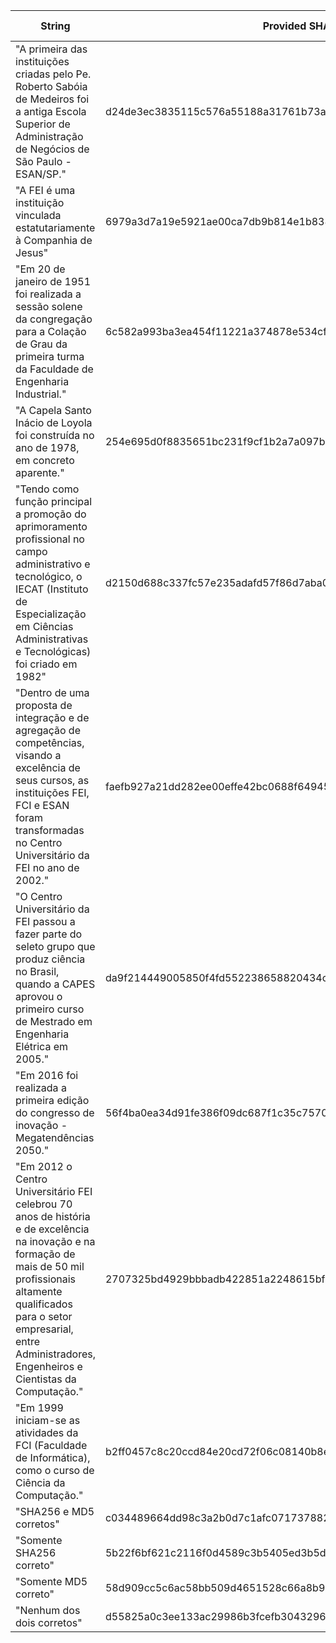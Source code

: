 | String | Provided SHA256 | Calculated SHA256 | SHA256 Match | Provided MD5 | Calculated MD5 | MD5 Match |
|--------|-----------------|-------------------|--------------|--------------|----------------|-----------|
| "A primeira das instituições criadas pelo Pe. Roberto Sabóia de Medeiros foi a antiga Escola Superior de Administração de Negócios de São Paulo - ESAN/SP." | d24de3ec3835115c576a55188a31761b73af93ed2c45a171c810bb66b24b08f9 | d24de3ec3835115c576a55188a31761b73af93ed2c45a171c810bb66b24b08f9 | True | c850e1a34a6ed572e0758ccd9c615bda | c850e1a34a6ed572e0758ccd9c615bda | True |
| "A FEI é uma instituição vinculada estatutariamente à Companhia de Jesus" | 6979a3d7a19e5921ae00ca7db9b814e1b83831dcedfca33dbb72e761ca084337 | 6979a3d7a19e5921ae00ca7db9b814e1b83831dcedfca33dbb72e761ca084437 | False | b710771da8d7521524f45233ea9dd9e1 | b710771da8d7521524f45233ea9bb9e1 | False |
| "Em 20 de janeiro de 1951 foi realizada a sessão solene da congregação para a Colação de Grau da primeira turma da Faculdade de Engenharia Industrial." | 6c582a993ba3ea454f11221a374878e534cfe666060c87ba03127de07f1ca4e6 | 6c582a993ba3ea454f11221a374878e534cfe666060c87ba03127de07f1ca4e6 | True | 55748c2cb669a9d9508677cb914cb025 | 55748c2cb669a9d9508677cb914cb025 | True |
| "A Capela Santo Inácio de Loyola foi construída no ano de 1978, em concreto aparente." | 254e695d0f8835651bc231f9cf1b2a7a097b849648f05f79f1855a55f85b089e | 245e695d0f8835651bc231f9cf1b2a7a097b849648f05f79f1855a55f85b089e | False | f4a8a299fd4da2a5d70b374be2e48147 | f4a8a299fd4da2a5d70b374be2e48417 | False |
| "Tendo como função principal a promoção do aprimoramento profissional no campo administrativo e tecnológico, o IECAT (Instituto de Especialização em Ciências Administrativas e Tecnológicas) foi criado em 1982" | d2150d688c337fc57e235adafd57f86d7aba0b8682c249b1006ba592706f88a0 | d2150d688c337fc57e235adafd57f86d7aba0b8682c249b1006ba592706f88a0 | True | 1c4ecc238571333ae507f82ff6a5e9e4 | 1c4ecc238571333ae507f82ff6a5e9e4 | True |
| "Dentro de uma proposta de integração e de agregação de competências, visando a excelência de seus cursos, as instituições FEI, FCI e ESAN foram transformadas no Centro Universitário da FEI no ano de 2002." | faefb927a21dd282ee00effe42bc0688f649450677a61edce15863a15461b721 | faefb927a21dd282ee09effe42bc0688f649450677a61edce15863a15461b721 | False | 98420532cbf1be32a98be579f592cd72 | 98420532cbf1be32a98be579f502cd72 | False |
| "O Centro Universitário da FEI passou a fazer parte do seleto grupo que produz ciência no Brasil, quando a CAPES aprovou o primeiro curso de Mestrado em Engenharia Elétrica em 2005." | da9f214449005850f4fd552238658820434c15ca06389d018b1814bb376abaa6 | da9f214449005850f4fd552238658820434c15ca06389d018b1814bb376abaa6 | True | 2e20bfbece6fdc62de4c4bb80a77ba1f | 2e20bfbece6fdc62de4c4bb80a77ba1f | True |
| "Em 2016 foi realizada a primeira edição do congresso de inovação - Megatendências 2050." | 56f4ba0ea34d91fe386f09dc687f1c35c757009b0230a828fa43e48ac08f8d0c | 56f4ba0ea34d91fe386f09dc687f1c35c757009b0230a828fa43e48ac08f8d0c | True | 5cbf7c58bf9acd451c3bf1b48392a9e6 | 5cbf7c58bf9acd451c3bf1b48392a9e6 | True |
| "Em 2012 o Centro Universitário FEI celebrou 70 anos de história e de excelência na inovação e na formação de mais de 50 mil profissionais altamente qualificados para o setor empresarial, entre Administradores, Engenheiros e Cientistas da Computação." | 2707325bd4929bbbadb422851a2248615bf7998bf3607b6ad934168be6a45859 | 2707325bd4929bbbadb422851a2248615bf7998bf3607b6ad934168be6a45859 | True | a0a80cbc42bcd7b4b6ab317d0d2efa33 | a0a80cbc42bcd7b4b6ab317d0d2efa33 | True |
| "Em 1999 iniciam-se as atividades da FCI (Faculdade de Informática), como o curso de Ciência da Computação." | b2ff0457c8c20ccd84e20cd72f06c08140b8ea472d6a6848a5c291319bf9e4a8 | b2ff0457c8c20ccd04e20cd72f06c08140b8ea472d6a6848a5c291319bf9e4a8 | False | 0288b32001adf2f237ba8410f8415e50 | 0288b32009adf2f237ba8410f8415e50 | False |
| "SHA256 e MD5 corretos" | c034489664dd98c3a2b0d7c1afc0717378827d9fa778288c8bb1c567c8bc2ec1 | c034489664dd98c3a2b0d7c1afc0717378827d9fa778288c8bb1c567c8bc2ec1 | True | 19406b49ace5073c806a79061f58dbd3 | 19406b49ace5073c806a79061f58dbd3 | True |
| "Somente SHA256 correto" | 5b22f6bf621c2116f0d4589c3b5405ed3b5d768b9ba1dfafbae9292331ce9827 | 5b22f6bf621c2116f0d4589c3b5405ed3b5d768b9ba1dfafbae9292331ce9827 | True | cfe69ac7a0b07810b391c27b1ea838cd | cfe69ac7a0b07810d391c27b1ea838cd | False |
| "Somente MD5 correto" | 58d909cc5c6ac58bb509d4651528c66a8b9bd8a197ec260dd7d6754b98b6b63e | 58d909cc5c6ac58bb509d4651528c55a8b9bd8a197ec260dd7d6754b98b6b63e | False | c4e28d48ac81f88aaade5ed31f2e2c26 | c4e28d48ac81f88aaade5ed31f2e2c26 | True |
| "Nenhum dos dois corretos" | d55825a0c3ee133ac29986b3fcefb30432968e99967787191bb48be89e485cf8 | d55825a0c3ee133ac29986b3fcefb30432968e99967787191bb48be89e485cf6 | False | 8bdf3218ccd26f327220ad0daf3d3ce0 | 8dbf3218ccd26f327220ad0daf3d3ce0 | False |
